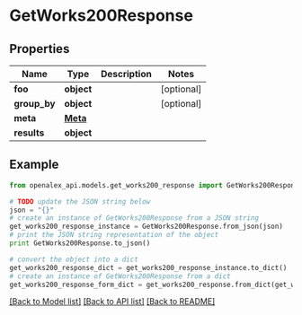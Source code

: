 # GetWorks200Response


## Properties
Name | Type | Description | Notes
------------ | ------------- | ------------- | -------------
**foo** | **object** |  | [optional] 
**group_by** | **object** |  | [optional] 
**meta** | [**Meta**](Meta.md) |  | 
**results** | **object** |  | 

## Example

```python
from openalex_api.models.get_works200_response import GetWorks200Response

# TODO update the JSON string below
json = "{}"
# create an instance of GetWorks200Response from a JSON string
get_works200_response_instance = GetWorks200Response.from_json(json)
# print the JSON string representation of the object
print GetWorks200Response.to_json()

# convert the object into a dict
get_works200_response_dict = get_works200_response_instance.to_dict()
# create an instance of GetWorks200Response from a dict
get_works200_response_form_dict = get_works200_response.from_dict(get_works200_response_dict)
```
[[Back to Model list]](../README.md#documentation-for-models) [[Back to API list]](../README.md#documentation-for-api-endpoints) [[Back to README]](../README.md)


